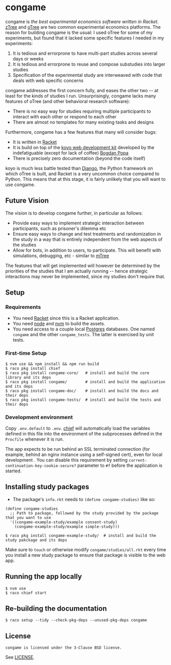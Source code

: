 # congame

congame is *the best experimental economics software written in Racket*. [zTree](https://www.ztree.com/) and [oTree](https://www.otree.org/) are two common experimental economics platforms. The reason for building congame is the usual: I used oTree for some of my experiments, but found that it lacked some specific features I needed in my experiments:

1. It is tedious and errorprone to have multi-part studies across several days or weeks
2. It is tedious and errorprone to reuse and compose substudies into larger studies
3. Specification of the experimental study are interweaved with code that deals with web specific concerns

congame addresses the first concern fully, and eases the other two -- at least for the kinds of studies I run. Unsurprisingly, congame lacks many features of oTree (and other behavioral research software):

- There is no easy way for studies requiring multiple participants to interact with each other or respond to each other
- There are almost no templates for many existing tasks and designs

Furthermore, congame has a few features that many will consider bugs:

- It is written in [Racket](https://racket-lang.org/)
- It is build on top of the [koyo web development kit](https://koyo.defn.io/) developed by the indefatiguable (except for lack of coffee) [Bogdan Popa](https://defn.io/)
- There is precisely zero documentation (beyond the code itself)

koyo is much less battle tested than [Django](https://www.djangoproject.com/), the Python framework on which oTree is built, and Racket is a very uncommon choice compared to Python. This means that at this stage, it is fairly unlikely that you will want to use congame.

## Future Vision

The vision is to develop congame further, in particular as follows:

- Provide easy ways to implement strategic interaction between participants, such as prisoner's dilemma etc
- Ensure easy ways to change and test treatments and randomization in the study in a way that is entirely independent from the web aspects of the studies
- Allow for bots, in addition to users, to participate. This will benefit with simulations, debugging, etc - similar to [mTree](https://github.com/gmucsn/mtree)

The features that will get implemented will however be determined by the priorities of the studies that I am actually running -- hence strategic interactions may never be implemented, since my studies don't require that.

## Setup

### Requirements

* You need [Racket] since this is a Racket application.
* You need [node] and [nvm] to build the assets.
* You need access to a couple local [Postgres] databases.  One named
  `congame` and the other `congame_tests`.  The latter is
  exercised by unit tests.

### First-time Setup

    $ nvm use && npm install && npm run build
    $ raco pkg install chief
    $ raco pkg install congame-core/   # install and build the core library and its deps
    $ raco pkg install congame/        # install and build the application and its deps
    $ raco pkg install congame-doc/    # install and build the docs and their deps
    $ raco pkg install congame-tests/  # install and build the tests and their deps

### Development environment

Copy `.env.default` to `.env`.  [chief] will automatically load the
variables defined in this file into the environment of the
subprocesses defined in the `Procfile` whenever it is run.

The app expects to be run behind an SSL terminated connection (for
example, behind an nginx instance using a self-signed cert), even for
local development .  You can disable this requirement by setting
`current-continuation-key-cookie-secure?` parameter to `#f` before the
application is started.

## Installing study packages

* The package's `info.rkt` needs to `(define congame-studies)` like so:

``` racket
(define congame-studies
  ;; Path to package, followed by the study provided by the package that you want to use
  '((congame-example-study/example consent-study)
    (congame-example-study/example simple-study)))
```

    $ raco pkg install congame-example-study/  # install and build the study pakckage and its deps

Make sure to `touch` or otherwise modify `congame/studies/all.rkt`
every time you install a new study package to ensure that package is
visible to the web app.

## Running the app locally

    $ nvm use
    $ raco chief start

## Re-building the documentation

    $ raco setup --tidy --check-pkg-deps --unused-pkg-deps congame


[Postgres]: https://www.postgresql.org/
[Racket]: https://racket-lang.org/
[argon2]: https://www.argon2.com/
[chief]: https://github.com/Bogdanp/racket-chief
[node]: https://nodejs.org/en/
[nvm]: https://github.com/nvm-sh/nvm


## License

    congame is licensed under the 3-Clause BSD license.

See [LICENSE](congame-doc/LICENSE).
